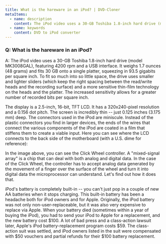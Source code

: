 ```yaml
---
title: What is the hareware in an iPod? | DVD-Cloner
metaItems:
  - name: description
    content: The iPod video uses a 30-GB Toshiba 1.8-inch hard drive (model MK3008GAL), featuring 4200 rpm and a USB interface. It weighs 1.7 ounces (48 grams) and fits 30 GB onto a single platter, squeezing in 93.5 gigabits per square inch. To fit so much into so little space, the drive uses smaller and lighter sliders (which keep the right spacing between the read/write heads and the recording surface) and a more sensitive thin-film technology on the heads and the platter. The increased sensitivity allows for a greater number of recorded bits per square inch. 
  - name: keywords
    content: DVD to iPod converter
---
```


### Q: What is the hareware in an iPod?

A: The iPod video uses a 30-GB Toshiba 1.8-inch hard drive (model MK3008GAL), featuring 4200 rpm and a USB interface. It weighs 1.7 ounces (48 grams) and fits 30 GB onto a single platter, squeezing in 93.5 gigabits per square inch. To fit so much into so little space, the drive uses smaller and lighter sliders (which keep the right spacing between the read/write heads and the recording surface) and a more sensitive thin-film technology on the heads and the platter. The increased sensitivity allows for a greater number of recorded bits per square inch. 

The display is a 2.5-inch, 16-bit, TFT LCD. It has a 320x240-pixel resolution and a 0.156 dot pitch. The screen is incredibly thin -- just 0.125 inches (3.175 mm) deep. The connectors used in the iPod are miniscule. Instead of the plastic connectors you find in larger devices, the ends of the wires that connect the various components of the iPod are coated in a film that stiffens them to create a viable input. Here you can see where the LCD connects to the back side of the motherboard (with a U.S. dime for reference): 

In the image above, you can see the Click Wheel controller. A "mixed-signal array" is a chip that can deal with both analog and digital data. In the case of the Click Wheel, the controller has to accept analog data generated by the movement of a finger over the surface of the wheel and turn it into digital data the microprocessor can understand. Let's find out how it does that. 

iPod's battery is completely built-in -- you can't just pop in a couple of new AA batteries when it stops charging. This built-in battery has been a headache both for iPod owners and for Apple. Originally, the iPod battery was not only non-user-replaceable, but it was also very expensive to replace via Apple. When your battery died (sometimes within a year of buying the iPod), you had to send your iPod to Apple for a replacement, and the new battery cost $100. A lot of bad press and a class-action lawsuit later, Apple's iPod battery-replacement program costs $59. The class-action suit was settled, and iPod owners listed in the suit were compensated with $50 vouchers and partial refunds for their $100 battery replacement. 


